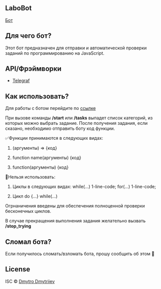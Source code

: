 ## LaboBot
[Бот](https://t.me/progTasks_bot)

## Для чего бот?
Этот бот предназначен для отправки и автоматической проверки заданий по программированию на JavaScript.

## API/Фрэймворки
- [Telegraf](https://telegraf.js.org/#/)

## Как использовать?
Для работы с ботом перейдите по [ссылке](https://t.me/progTasks_bot)

При вызове команды <b>/start</b> или <b>/tasks</b> выпадет список категорий, из которых можно выбрать задание.
После получения задания, если сказано, необходимо отправить боту код функции.

✅Функции принимаются в следующих видах:

1. (аргументы) => {код}

2. function name(аргументы) {код}

3. function(аргументы) {код}

🔴Нельзя использовать:

1. Циклы в следующих видах:
    while(...) 1-line-code;
    for(...) 1-line-code;

2. Цикл do {...} while(...)

Огрнаничения введены для обеспечения полноценной проверки бесконечных циклов.

В случае прекращения выполнения задания желательно вызвать <b>/stop_trying</b>

## Сломал бота?
Если получилось сломать/взломать бота, прошу сообщить об этом 🤖

## License
ISC © [Dmytro Dmytriiev](https://github.com/dirayser)
